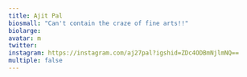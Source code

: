 ```yaml
---
title: Ajit Pal
biosmall: "Can't contain the craze of fine arts!!"
biolarge:
avatar: m
twitter:
instagram: https://instagram.com/aj27pal?igshid=ZDc4ODBmNjlmNQ==
multiple: false
---
```

